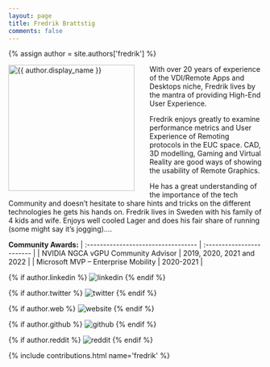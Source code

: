 ```yaml
---
layout: page
title: Fredrik Brattstig
comments: false
---
```

{% assign author = site.authors['fredrik'] %}

<img style="float: left; width: 250px; margin-right: 30px;" src="{{ site.url }}{{ author.picture | relative_url }}" alt="{{ author.display_name }}">With over 20 years of experience of the VDI/Remote Apps and Desktops niche, Fredrik lives by the mantra of providing High-End User Experience.

Fredrik enjoys greatly to examine performance metrics and User Experience of Remoting protocols in the EUC space. CAD, 3D modelling, Gaming and Virtual Reality are good ways of showing the usability of Remote Graphics.

He has a great understanding of the importance of the tech Community and doesn’t hesitate to share hints and tricks on the different technologies he gets his hands on. 
Fredrik lives in Sweden with his family of 4 kids and wife. Enjoys well cooled Lager and does his fair share of running (some might say it’s jogging)….

**Community Awards:**
| :---------------------------------- | :------------------------ |
| NVIDIA NGCA vGPU Community Advisor  | 2019, 2020, 2021 and 2022 | 
| Microsoft MVP – Enterprise Mobility | 2020-2021 |

<div class="social-button-member">
{% if author.linkedin %}
<a style="text-decoration: none;" href="{{author.linkedin}}" target="_blank"><img class="author-box-socials-icon" src="{{ site.baseurl }}/assets/images/social/027-linkedin.png" alt="linkedin"></a>
{% endif %}

{% if author.twitter %}
<a style="text-decoration: none;" href="{{author.twitter}}" target="_blank"><img class="author-box-socials-icon" src="{{ site.baseurl }}/assets/images/social/008-twitter.png" alt="twitter"></a>
{% endif %}

{% if author.web %}
<a style="text-decoration: none;" href="{{author.web}}" target="_blank"><img class="author-box-socials-icon" src="{{ site.baseurl }}/assets/images/social/030-html-5.png" alt="website"></a>
{% endif %}

{% if author.github %}
<a style="text-decoration: none;" href="{{author.github}}" target="_blank"><img class="author-box-socials-icon" src="{{ site.baseurl }}/assets/images/social/050-github.png" alt="github"></a>
{% endif %}

{% if author.reddit %}
<a style="text-decoration: none;" href="{{author.reddit}}" target="_blank"><img class="author-box-socials-icon" src="{{ site.baseurl }}/assets/images/social/018-reddit.png" alt="reddit"></a>
{% endif %}
</div>

{% include contributions.html name='fredrik' %}

